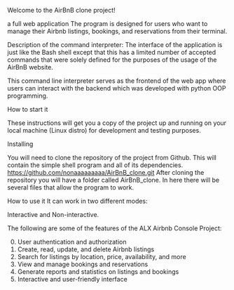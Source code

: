 Welcome to the AirBnB clone project!

a full web application The program is designed for users who want to manage their Airbnb listings, bookings, and reservations from their terminal.

Description of the command interpreter:
The interface of the application is just like the Bash shell except that this has a limited number of accepted commands that were solely defined for the purposes of the usage of the AirBnB website.

This command line interpreter serves as the frontend of the web app where users can interact with the backend which was developed with python OOP programming.

How to start it

These instructions will get you a copy of the project up and running on your local machine (Linux distro) for development and testing purposes.

Installing

You will need to clone the repository of the project from Github. This will contain the simple shell program and all of its dependencies.
https://github.com/nonaaaaaaaaa/AirBnB_clone.git
After cloning the repository you will have a folder called AirBnB_clone. In here there will be several files that allow the program to work.

How to use it
It can work in two different modes:

Interactive and Non-interactive.


The following are some of the features of the ALX Airbnb Console Project:

0. User authentication and authorization
1. Create, read, update, and delete Airbnb listings
2. Search for listings by location, price, availability, and more
3. View and manage bookings and reservations
4. Generate reports and statistics on listings and bookings
5. Interactive and user-friendly interface

